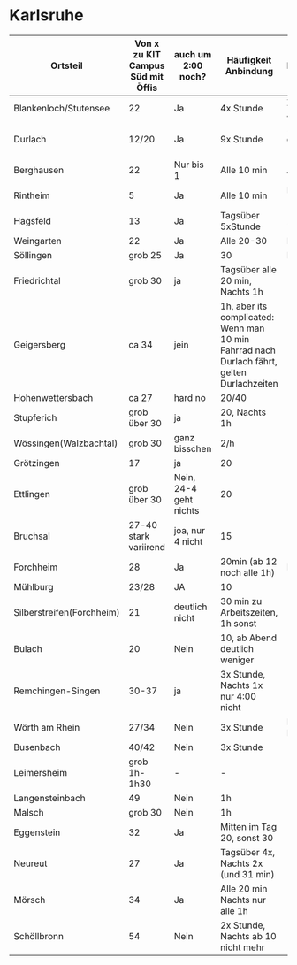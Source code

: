 # Karlsruhe

Ortsteil|Von x zu KIT Campus Süd mit Öffis|auch um 2:00 noch?|Häufigkeit Anbindung|Lebensmittelversorgung
-|-|-|-|-
Blankenloch/Stutensee|22|Ja|4x Stunde|Zentral Edeka 10min; Abgelegen Rewe,Lidl
Durlach|12/20|Ja|9x Stunde| 2x Netto 2x Aldi Rewe; diverse kleine Geschäfte; 10 min
Berghausen|22|Nur bis 1|Alle 10 min| Aldi, Edeka 10-15min
Rintheim|5|Ja| Alle 10 min| Netto Rewe Lidl Aldi; 5-15min
Hagsfeld|13|Ja| Tagsüber 5xStunde| 2x Edeka 5-10min
Weingarten|22|Ja|Alle 20-30| Rewe Lidl 10-15min
Söllingen|grob 25|Ja| 30| Netto City 5-10min
Friedrichtal|grob 30|ja| Tagsüber alle 20 min, Nachts 1h|
Geigersberg|ca 34|jein| 1h, aber its complicated: Wenn man 10 min Fahrrad nach Durlach fährt, gelten Durlachzeiten|
Hohenwettersbach| ca 27| hard no | 20/40 |
Stupferich| grob über 30|ja| 20, Nachts 1h|
Wössingen(Walzbachtal)| grob 30| ganz bisschen|2/h|
Grötzingen|17|ja|20|
Ettlingen|grob über 30|Nein, 24-4 geht nichts| 20|
Bruchsal|27-40 stark variirend|joa, nur 4 nicht| 15|
Forchheim|28|Ja|20min (ab 12 noch alle 1h)| Rewe 15min
Mühlburg|23/28|JA|10|
Silberstreifen(Forchheim)|21|deutlich nicht| 30 min zu Arbeitszeiten, 1h sonst|
Bulach|20|Nein|10, ab Abend deutlich weniger|
Remchingen-Singen|30-37|ja|3x Stunde, Nachts 1x nur 4:00 nicht|
Wörth am Rhein|27/34|Nein|3x Stunde|Lidl Rewe Netto Aldo Rewe Express 5-15min
Busenbach|40/42|Nein|3x Stunde|
Leimersheim|grob 1h-1h30|-|-|-
Langensteinbach|49|Nein|1h|
Malsch|grob 30|Nein|1h|
Eggenstein|32|Ja|Mitten im Tag 20, sonst 30|
Neureut|27|Ja|Tagsüber 4x, Nachts 2x (und 31 min)|
Mörsch|34|Ja| Alle 20 min Nachts nur alle 1h|
Schöllbronn|54|Nein| 2x Stunde, Nachts ab 10 nicht mehr|
